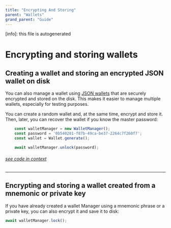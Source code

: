 ```yaml
---
title: "Encrypting And Storing"
parent: "Wallets"
grand_parent: "Guide"
---
```


[info]: this file is autogenerated
# Encrypting and storing wallets

## Creating a wallet and storing an encrypted JSON wallet on disk

You can also manage a wallet using [JSON wallets](https://cryptobook.nakov.com/symmetric-key-ciphers/ethereum-wallet-encryption) that are securely encrypted and stored on the disk. This makes it easier to manage multiple wallets, especially for testing purposes.

You can create a random wallet and, at the same time, encrypt and store it. Then, later, you can recover the wallet if you know the master password:


```typescript
    const walletManager = new WalletManager();
    const password = '0b540281-f87b-49ca-be37-2264c7f260f7';
    const wallet = Wallet.generate();

    await walletManager.unlock(password);
```
###### [see code in context](https://github.com/FuelLabs/fuels-ts/blob/master/packages/wallet-manager/src/wallet-manager.test.ts#L123-L129)

---


## Encrypting and storing a wallet created from a mnemonic or private key

If you have already created a wallet Manager using a mnemonic phrase or a private key, you can also encrypt it and save it to disk:

```typescript
await walletManager.lock();
```

